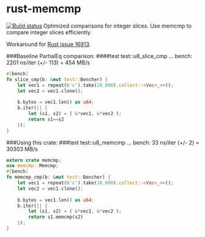 # rust-memcmp
[![Build status](https://api.travis-ci.org/daramos/rust-memcmp.png)](https://travis-ci.org/daramos/rust-memcmp)
Optimized comparisons for integer slices. 
Use memcmp to compare integer slices efficiently.

Workaround for [Rust issue 16913](https://github.com/rust-lang/rust/issues/16913).

###Baseline PartialEq comparison:
####test test::u8_slice_cmp  ... bench:      2201 ns/iter (+/- 113) = 454 MB/s
```rust
#[bench]
fn slice_cmp(b: &mut test::Bencher) {
    let vec1 = repeat(b'c').take(10_000).collect::<Vec<_>>();
    let vec2 = vec1.clone();
    
    b.bytes = vec1.len() as u64;
    b.iter(|| {
        let (s1, s2) = ( &*vec1, &*vec2 );
        return s1==s2
    });
}
```
###Using this crate:
###test test::u8_memcmp     ... bench:        33 ns/iter (+/- 2) = 30303 MB/s
```rust
extern crate memcmp;
use memcmp::Memcmp;
#[bench]
fn memcmp_cmp(b: &mut test::Bencher) {
    let vec1 = repeat(b'c').take(10_000).collect::<Vec<_>>();
    let vec2 = vec1.clone();
    
    b.bytes = vec1.len() as u64;
    b.iter(|| {
        let (s1, s2) = ( &*vec1, &*vec2 );
        return s1.memcmp(s2)
    });
}
```
